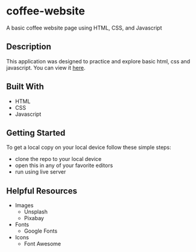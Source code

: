 # coffee-website
A basic coffee website page using HTML, CSS, and Javascript 

## Description
This application was designed to practice and explore basic html, css and javascript. You can view it [here](https://nanret123.github.io/coffee-website/).

## Built With
- HTML
- CSS
- Javascript

## Getting Started
To get a local copy on your local device follow these simple steps:
- clone the repo to your local device
- open this in any of your favorite editors
- run using live server

## Helpful Resources
- Images
  - Unsplash
  - Pixabay
- Fonts
  - Google Fonts
- Icons
  - Font Awesome
